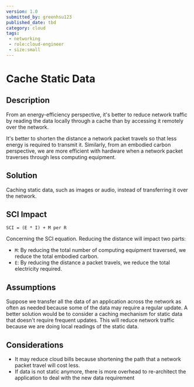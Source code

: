 ```yaml
---
version: 1.0
submitted_by: greenhsu123
published_date: tbd
category: cloud
tags: 
 - networking
 - role:cloud-engineer
 - size:small
---
```


# Cache Static Data

<PatternComponent></PatternComponent>

## Description
From an energy-efficiency perspective, it's better to reduce network traffic by reading the data locally through a cache than by accessing it remotely over the network. 

It's better to shorten the distance a network packet travels so that less energy is required to transmit it. Similarly, from an embodied carbon perspective, we are more efficient with hardware when a network packet traverses through less computing equipment. 

## Solution
Caching static data, such as images or audio, instead of transferring it over the network. 

## SCI Impact
`SCI = (E * I) + M per R`

Concerning the SCI equation. Reducing the distance will impact two parts:

- `M`: By reducing the total number of computing equipment traversed, we reduce the total embodied carbon.
- `E`: By reducing the distance a packet travels, we reduce the total electricity required. 


## Assumptions
Suppose we transfer all the data of an application across the network as often as needed because some of the data may require a regular update. A better solution would be to consider a caching mechanism for static data that doesn't require frequent updates. This will reduce network traffic because we are doing local readings of the static data. 


## Considerations
- It may reduce cloud bills because shortening the path that a network packet travel will cost less. 
- If data is not static anymore, there is more overhead to re-architect the application to deal with the new data requirement
